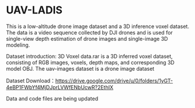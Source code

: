 # UAV-LADIS
This is a low-altitude drone image dataset and a 3D inference voxel dataset. The data is a video sequence collected by DJI drones and is used for single-view depth estimation of drone images and single-image 3D modeling. 

Dataset introduction: 3D Voxel data.rar is a 3D inferred voxel dataset, consisting of RGB images, voxels, depth maps, and corresponding 3D model OBJ. The uav-images dataset is a drone image dataset

Dataset Download：https://drive.google.com/drive/u/0/folders/1yGT-4eBP1FWbYf4MjDJprLVWfENbUcwR?2EthIX


Data and code files are being updated
